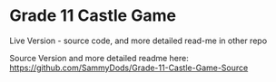 # Grade 11 Castle Game
Live Version - source code, and more detailed read-me in other repo

Source Version and more detailed readme here: https://github.com/SammyDods/Grade-11-Castle-Game-Source

